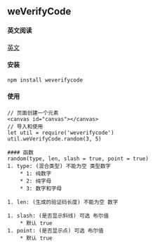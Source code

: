 ## weVerifyCode

#### 英文阅读
[英文](./README.md '英文')

#### 安装
```
npm install weverifycode
```

#### 使用
```
// 页面创建一个元素
<canvas id="canvas"></canvas>
// 导入和使用
let util = require('weverifycode')
util.weVerifyCode.random(3, 5)

#### 函数
random(type, len, slash = true, point = true)
1. type: (混合类型) 不能为空 类型数字
    * 1: 纯数字
    * 2: 纯字母
    * 3: 数字和字母

1. len: (生成的验证码长度) 不能为空 数字

1. slash: (是否显示斜线) 可选 布尔值
    * 默认 true
1. point: (是否显示点) 可选 布尔值
    * 默认 true